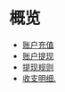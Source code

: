 
# 概览

* [账户充值](/transaction/reload)
* [账户提现](/transaction/withdraw)
* [提现规则](/transaction/withdrawregulation)
* [收支明细.](/transaction/operate)
